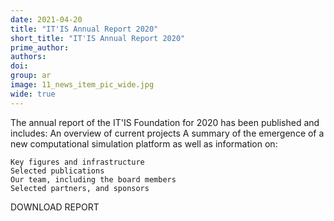 ```yaml
---
date: 2021-04-20
title: "IT'IS Annual Report 2020"
short_title: "IT'IS Annual Report 2020"
prime_author:
authors: 
doi: 
group: ar
image: 11_news_item_pic_wide.jpg
wide: true
---
```

The annual report of the IT'IS Foundation for 2020 has been published and includes: 
An overview of current projects 
A summary of the emergence of a new computational simulation platform 
as well as information on:

    Key figures and infrastructure
    Selected publications
    Our team, including the board members
    Selected partners, and sponsors

DOWNLOAD REPORT
